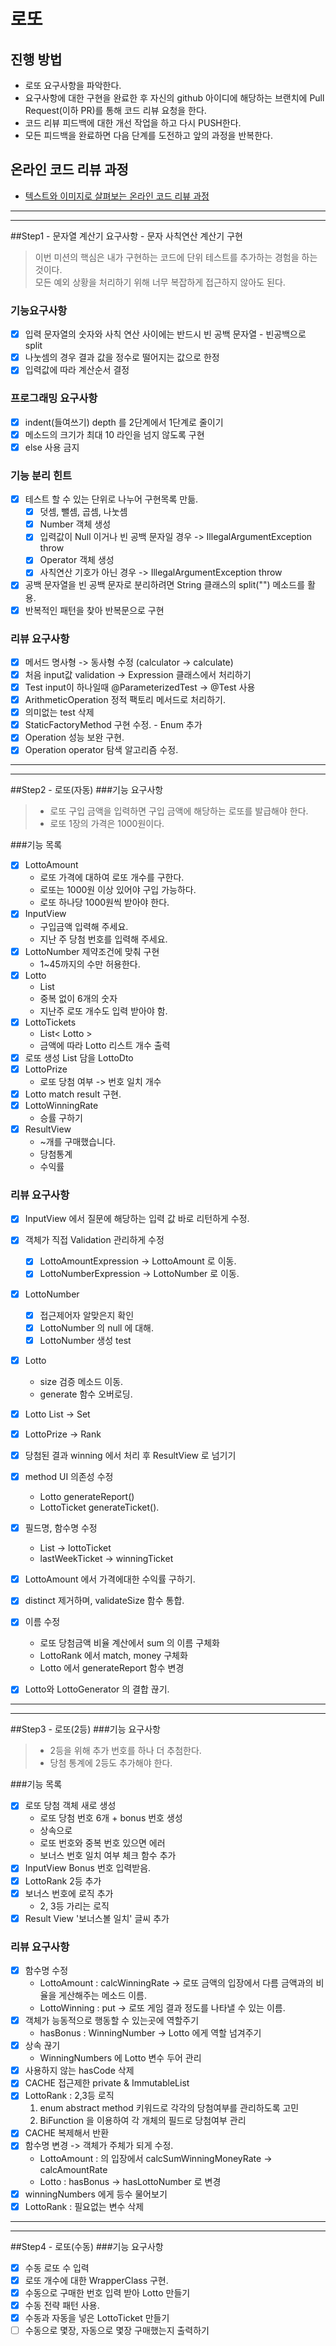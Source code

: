 # 로또
## 진행 방법
* 로또 요구사항을 파악한다.
* 요구사항에 대한 구현을 완료한 후 자신의 github 아이디에 해당하는 브랜치에 Pull Request(이하 PR)를 통해 코드 리뷰 요청을 한다.
* 코드 리뷰 피드백에 대한 개선 작업을 하고 다시 PUSH한다.
* 모든 피드백을 완료하면 다음 단계를 도전하고 앞의 과정을 반복한다.

## 온라인 코드 리뷰 과정
* [텍스트와 이미지로 살펴보는 온라인 코드 리뷰 과정](https://github.com/next-step/nextstep-docs/tree/master/codereview)

---
---
##Step1 - 문자열 계산기 요구사항 - 문자 사칙연산 계산기 구현
> 이번 미션의 핵심은 내가 구현하는 코드에 단위 테스트를 추가하는 경험을 하는 것이다.<br>
> 모든 예외 상황을 처리하기 위해 너무 복잡하게 접근하지 않아도 된다.
### 기능요구사항
- [x] 입력 문자열의 숫자와 사칙 연산 사이에는 반드시 빈 공백 문자열 - 빈공백으로 split
- [x] 나눗셈의 경우 결과 값을 정수로 떨어지는 값으로 한정
- [x] 입력값에 따라 계산순서 결정
### 프로그래밍 요구사항
- [x] indent(들여쓰기) depth 를 2단계에서 1단계로 줄이기
- [x] 메소드의 크기가 최대 10 라인을 넘지 않도록 구현
- [x] else 사용 금지
### 기능 분리 힌트
- [x] 테스트 할 수 있는 단위로 나누어 구현목록 만듦.
  - [x] 덧셈, 뺄셈, 곱셈, 나눗셈
  - [x] Number 객체 생성
  - [x] 입력값이 Null 이거나 빈 공백 문자일 경우 -> IllegalArgumentException throw
  - [x] Operator 객체 생성
  - [x] 사칙연산 기호가 아닌 경우 -> IllegalArgumentException throw
- [x] 공백 문자열을 빈 공백 문자로 분리하려면 String 클래스의 split("") 메소드를 활용.
- [x] 반복적인 패턴을 찾아 반복문으로 구현 

### 리뷰 요구사항
- [x] 메서드 명사형 -> 동사형 수정 (calculator -> calculate)
- [x] 처음 input값 validation -> Expression 클래스에서 처리하기
- [x] Test input이 하나일때 @ParameterizedTest -> @Test 사용
- [x] ArithmeticOperation 정적 팩토리 메서드로 처리하기.
- [x] 의미없는 test 삭제
- [x] StaticFactoryMethod 구현 수정. - Enum 추가
- [x] Operation 성능 보완 구현.
- [x] Operation operator 탐색 알고리즘 수정.
---

---
##Step2 - 로또(자동)
###기능 요구사항
> - 로또 구입 금액을 입력하면 구입 금액에 해당하는 로또를 발급해야 한다.
> - 로또 1장의 가격은 1000원이다.

###기능 목록
- [x] LottoAmount
  - 로또 가격에 대하여 로또 개수를 구한다.
  - 로또는 1000원 이상 있어야 구입 가능하다.
  - 로또 하나당 1000원씩 받아야 한다.
- [x] InputView
  - 구입금액 입력해 주세요.
  - 지난 주 당첨 번호를 입력해 주세요.
- [x] LottoNumber 제약조건에 맞춰 구현
  - 1~45까지의 수만 허용한다.
- [x] Lotto
  - List<LottoNumber>
  - 중복 없이 6개의 숫자 
  - 지난주 로또 개수도 입력 받아야 함.
- [x] LottoTickets
  - List< Lotto >
  - 금액에 따라 Lotto 리스트 개수 출력
- [x] 로또 생성 List 담을 LottoDto
- [x] LottoPrize
  - 로또 당첨 여부 -> 번호 일치 개수
- [x] Lotto match result 구현.
- [x] LottoWinningRate
  - 승률 구하기
- [x] ResultView
  - ~개를 구매했습니다.
  - 당첨통계
  - 수익률

### 리뷰 요구사항
- [x] InputView 에서 질문에 해당하는 입력 값 바로 리턴하게 수정.
- [x] 객체가 직접 Validation 관리하게 수정
  - [x] LottoAmountExpression -> LottoAmount 로 이동.
  - [x] LottoNumberExpression -> LottoNumber 로 이동.
- [x] LottoNumber
  - [x] 접근제어자 알맞은지 확인
  - [X] LottoNumber 의 null 에 대해.
  - [x] LottoNumber 생성 test
- [x] Lotto 
  - size 검증 메소드 이동.
  - generate 함수 오버로딩.
- [x] Lotto List -> Set
- [x] LottoPrize -> Rank
- [x] 당첨된 결과 winning 에서 처리 후 ResultView 로 넘기기
- [x] method UI 의존성 수정
  - Lotto generateReport()
  - LottoTicket generateTicket().
- [x] 필드명, 함수명 수정
  - List<lotto> -> lottoTicket
  - lastWeekTicket -> winningTicket
- [x] LottoAmount 에서 가격에대한 수익률 구하기.

- [x] distinct 제거하며, validateSize 함수 통합.
- [x] 이름 수정
  - 로또 당첨금액 비율 계산에서 sum 의 이름 구체화
  - LottoRank 에서 match, money 구체화
  - Lotto 에서 generateReport 함수 변경
- [x] Lotto와 LottoGenerator 의 결합 끊기.

---

---
##Step3 - 로또(2등)
###기능 요구사항
> - 2등을 위해 추가 번호를 하나 더 추첨한다.
> - 당첨 통계에 2등도 추가해야 한다.

###기능 목록
- [x] 로또 당첨 객체 새로 생성
  - 로또 당첨 번호 6개 + bonus 번호 생성
  - 상속으로
  - 로또 번호와 중복 번호 있으면 에러
  - 보너스 번호 일치 여부 체크 함수 추가
- [x] InputView Bonus 번호 입력받음.
- [x] LottoRank 2등 추가
- [x] 보너스 번호에 로직 추가
  - 2, 3등 가리는 로직
- [x] Result View '보너스볼 일치' 글씨 추가

### 리뷰 요구사항
- [x] 함수명 수정
  - LottoAmount : calcWinningRate -> 로또 금액의 입장에서 다름 금액과의 비율을 게산해주는 메소드 이름.
  - LottoWinning : put -> 로또 게임 결과 정도를 나타낼 수 있는 이름.
- [x] 객체가 능동적으로 행동할 수 있는곳에 역할주기
  - hasBonus : WinningNumber -> Lotto 에게 역할 넘겨주기
- [x] 상속 끊기
  - WinningNumbers 에 Lotto 변수 두어 관리
- [x] 사용하지 않는 hasCode 삭제
- [x] CACHE 접근제한 private & ImmutableList
- [x] LottoRank : 2,3등 로직
  1. enum abstract method 키워드로 각각의 당첨여부를 관리하도록 고민
  2. BiFunction 을 이용하여 각 개체의 필드로 당첨여부 관리
- [x] CACHE 복제해서 반환
- [x] 함수명 변경 -> 객체가 주체가 되게 수정.
  - LottoAmount : 의 입장에서 calcSumWinningMoneyRate -> calcAmountRate
  - Lotto : hasBonus -> hasLottoNumber 로 변경
- [x] winningNumbers 에게 등수 물어보기
- [x] LottoRank : 필요없는 변수 삭제 
---

---
##Step4 - 로또(수동)
###기능 요구사항
- [x] 수동 로또 수 입력
- [x] 로또 개수에 대한 WrapperClass 구현.
- [x] 수동으로 구매한 번호 입력 받아 Lotto 만들기
- [x] 수동 전략 패턴 사용.
- [x] 수동과 자동을 넣은 LottoTicket 만들기
- [ ] 수동으로 몇장, 자동으로 몇장 구매했는지 출력하기
